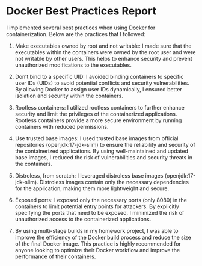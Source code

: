 # Docker Best Practices Report

I implemented several best practices when using Docker for containerization. Below are the practices that I followed:

1. Make executables owned by root and not writable: I made sure that the executables within the containers were owned by the root user and were not writable by other users. This helps to enhance security and prevent unauthorized modifications to the executables.

2. Don’t bind to a specific UID: I avoided binding containers to specific user IDs (UIDs) to avoid potential conflicts and security vulnerabilities. By allowing Docker to assign user IDs dynamically, I ensured better isolation and security within the containers.

3. Rootless containers: I utilized rootless containers to further enhance security and limit the privileges of the containerized applications. Rootless containers provide a more secure environment by running containers with reduced permissions.

4. Use trusted base images: I used trusted base images from official repositories (openjdk:17-jdk-slim) to ensure the reliability and security of the containerized applications. By using well-maintained and updated base images, I reduced the risk of vulnerabilities and security threats in the containers.

5. Distroless, from scratch: I leveraged distroless base images (openjdk:17-jdk-slim). Distroless images contain only the necessary dependencies for the application, making them more lightweight and secure.

6. Exposed ports: I exposed only the necessary ports (only 8080) in the containers to limit potential entry points for attackers. By explicitly specifying the ports that need to be exposed, I minimized the risk of unauthorized access to the containerized applications.

7. By using multi-stage builds in my homework project, I was able to improve the efficiency of the Docker build process and reduce the size of the final Docker image. This practice is highly recommended for anyone looking to optimize their Docker workflow and improve the performance of their containers.